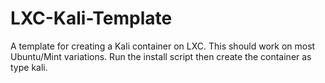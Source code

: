 # LXC-Kali-Template
A template for creating a Kali container on LXC.
This should work on most Ubuntu/Mint variations.
Run the install script then create the container as type kali.
